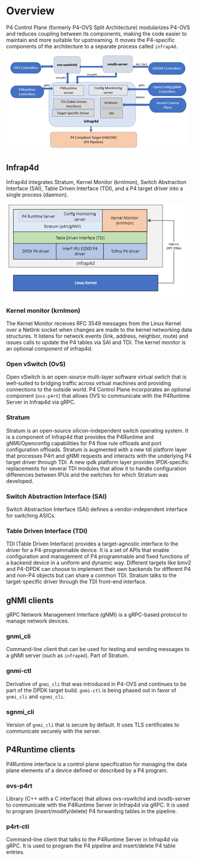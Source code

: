 # Overview

P4 Control Plane (formerly P4-OVS Split Architecture) modularizes P4-OVS
and reduces coupling between its components, making the code easier to maintain
and more suitable for upstreaming. It moves the P4-specific components of the
architecture to a separate process called `infrap4d`.

![P4 Control Plane Architecture](p4-control-plane-architecture.png)

## Infrap4d

Infrap4d integrates Stratum, Kernel Monitor (krnlmon), Switch Abstraction
Interface (SAI), Table Driven Interface (TDI), and a P4 target driver into a
single process (daemon).

![Infrap4d Architecture](infrap4d-architecture.png)

### Kernel monitor (krnlmon)

The Kernel Monitor receives RFC 3549 messages from the Linux Kernel over a
Netlink socket when changes are made to the kernel networking data structures.
It listens for network events (link, address, neighbor, route) and issues
calls to update the P4 tables via SAI and TDI. The kernel monitor is an
optional component of infrap4d.

### Open vSwitch (OvS)

Open vSwitch is an open-source multi-layer software virtual switch that is
well-suited to bridging traffic across virtual machines and providing
connections to the outside world. P4 Control Plane incorporates an optional
component (`ovs-p4rt`) that allows OVS to communicate with the P4Runtime
Server in Infrap4d via gRPC.

### Stratum

Stratum is an open-source silicon-independent switch operating system.
It is a component of Infrap4d that provides the P4Runtime and gNMI/Openconfig
capabilities for P4 flow rule offloads and port configuration offloads.
Stratum is augmented with a new tdi platform layer that processes P4rt and
gNMI requests and interacts with the underlying P4 target driver through TDI.
A new ipdk platform layer provides IPDK-specific replacements for several
TDI modules that allow it to handle configuration differences between IPUs
and the switches for which Stratum was developed.

### Switch Abstraction Interface (SAI)

Switch Abstraction Interface (SAI) defines a vendor-independent interface
for switching ASICs.

### Table Driven Interface (TDI)

TDI (Table Driven Interface) provides a target-agnostic interface to the
driver for a P4-programmable device. It is a set of APIs that enable
configuration and management of P4 programmable and fixed functions of a
backend device in a uniform and dynamic way. Different targets like bmv2
and P4-DPDK can choose to implement their own backends for different P4
and non-P4 objects but can share a common TDI. Stratum talks to the
target-specific driver through the TDI front-end interface.

## gNMI clients

gRPC Network Management Interface (gNMI) is a gRPC-based protocol to manage
network devices.

### gnmi_cli

Command-line client that can be used for testing and sending
messages to a gNMI server (such as `infrap4d`). Part of Stratum.

### gnmi-ctl

Derivative of `gnmi_cli` that was introduced in P4-OVS and continues to
be part of the DPDK target build. `gnmi-ctl` is being phased out in favor of
`gnmi_cli` and `sgnmi_cli`.

### sgnmi_cli

Version of `gnmi_cli` that is secure by default. It uses TLS certificates
to communicate securely with the server.

## P4Runtime clients

P4Runtime interface is a control plane specification for managing the
data plane elements of a device defined or described by a P4 program.

### ovs-p4rt

Library (C++ with a C interface) that allows ovs-vswitchd and ovsdb-server
to communicate with the P4Runtime Server in Infrap4d via gRPC. It is used to
program (insert/modify/delete) P4 forwarding tables in the pipeline.

### p4rt-ctl

Command-line client that talks to the P4Runtime Server in
Infrap4d via gRPC. It is used to program the P4 pipeline and insert/delete
P4 table entries.

